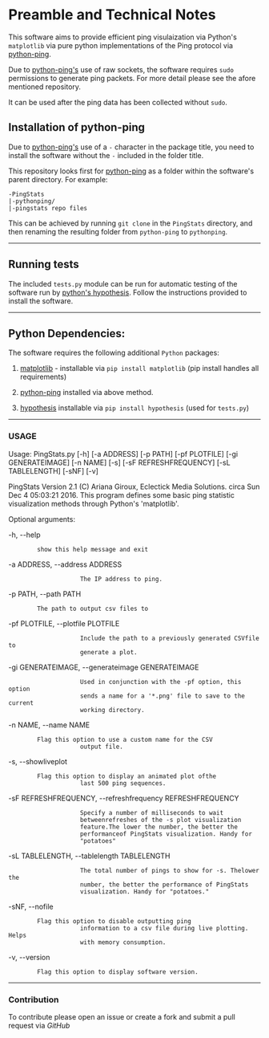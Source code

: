 # Preamble and Technical Notes

This software aims to provide efficient ping visulaization via Python's
`matplotlib` via pure python implementations of the Ping protocol via
[python-ping](https://github.com/l4m3rx/python-ping).

Due to [python-ping's](https://github.com/l4m3rx/python-ping) use of raw
sockets, the software requires `sudo` permissions to generate ping packets. For
more detail please see the afore mentioned repository.

It can be used after the ping data has been collected without `sudo`.

## Installation of python-ping

Due to [python-ping's](https://github.com/l4m3rx/python-ping) use of a `-`
character in the package title, you need to install the software without the
`-` included in the folder title. 

This repository looks first for [python-ping](https://github.com/l4m3rx/python-ping) as a folder within the software's parent directory. For example:

```
-PingStats
|-pythonping/
|-pingstats repo files
```

This can be achieved by running `git clone` in the `PingStats` directory, and then renaming the resulting folder from `python-ping` to `pythonping`. 

---

## Running tests

The included `tests.py` module can be run for automatic testing of the
software run by [python's
hypothesis](https://github.com/HypothesisWorks/hypothesis-python). Follow the
instructions provided to install the software.

--- 

## Python Dependencies:

The software requires the following additional `Python` packages:

1. [matplotlib](http://matplotlib.org/) - installable via `pip install matplotlib` (pip install handles all requirements)

2. [python-ping](https://github.com/l4m3rx/python-ping) installed via above method.

3. [hypothesis](https://github.com/HypothesisWorks/hypothesis-python) installable via `pip install hypothesis` (used for `tests.py`)


---

### USAGE

Usage: PingStats.py [-h] [-a ADDRESS] [-p PATH] [-pf PLOTFILE]
                    [-gi GENERATEIMAGE] [-n NAME] [-s] [-sF REFRESHFREQUENCY]
                    [-sL TABLELENGTH] [-sNF] [-v]


PingStats Version 2.1 (C) Ariana Giroux, Eclectick Media Solutions. circa Sun Dec  4 05:03:21 2016. This program defines some basic ping statistic
visualization methods through Python's 'matplotlib'.


Optional arguments:

  -h, --help            

			show this help message and exit

  -a ADDRESS, --address ADDRESS

                        The IP address to ping.

  -p PATH, --path PATH  

			The path to output csv files to

  -pf PLOTFILE, --plotfile PLOTFILE

                        Include the path to a previously generated CSVfile to
                        generate a plot.

  -gi GENERATEIMAGE, --generateimage GENERATEIMAGE

                        Used in conjunction with the -pf option, this option
                        sends a name for a '*.png' file to save to the current
                        working directory.

  -n NAME, --name NAME 

			Flag this option to use a custom name for the CSV
                        output file.

  -s, --showliveplot    

			Flag this option to display an animated plot ofthe
                        last 500 ping sequences.

  -sF REFRESHFREQUENCY, --refreshfrequency REFRESHFREQUENCY

                        Specify a number of milliseconds to wait
                        betweenrefreshes of the -s plot visualization
                        feature.The lower the number, the better the
                        performanceof PingStats visualization. Handy for
                        "potatoes"

  -sL TABLELENGTH, --tablelength TABLELENGTH

                        The total number of pings to show for -s. Thelower the
                        number, the better the performance of PingStats
                        visualization. Handy for "potatoes."

  -sNF, --nofile        

			Flag this option to disable outputting ping
                        information to a csv file during live plotting. Helps
                        with memory consumption.

  -v, --version         

			Flag this option to display software version.

---

### Contribution

To contribute please open an issue or create a fork and submit a pull request
via *GitHub*

